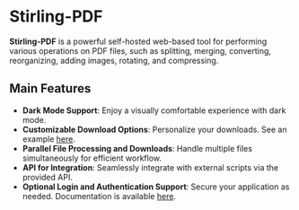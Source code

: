 # Stirling-PDF

**Stirling-PDF** is a powerful self-hosted web-based tool for performing various operations on PDF files, such as splitting, merging, converting, reorganizing, adding images, rotating, and compressing.

## Main Features

- **Dark Mode Support**: Enjoy a visually comfortable experience with dark mode.
- **Customizable Download Options**: Personalize your downloads. See an example [here](https://github.com/Stirling-Tools/Stirling-PDF/blob/main/images/settings-light.png).
- **Parallel File Processing and Downloads**: Handle multiple files simultaneously for efficient workflow.
- **API for Integration**: Seamlessly integrate with external scripts via the provided API.
- **Optional Login and Authentication Support**: Secure your application as needed. Documentation is available [here](https://github.com/Stirling-Tools/Stirling-PDF/tree/main#login-authentication).